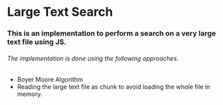 # Large Text Search
### This is an implementation to perform a search on a very large text file using JS.
###### The implementation is done using the following approaches.
- Boyer Moore Algorithm
- Reading the large text file as chunk to avoid loading the whole file in memory.
